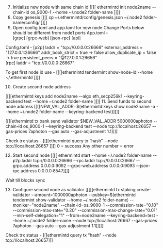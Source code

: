 
7. Initialize new node with same chain id
[[[[	ethermintd init node2name --chain-id os_9000-1 --home ~/.node2 folder-name
]]]]		
8. Copy genesis
[[[[	cp ~/.ethermintd/config/genesis.json ~/.node2 folder-name/config/
]]]]
9. Open config.toml and app.toml for new node
	Change Ports below should be different from node1 ports
App.toml -	
[grpc]
[grpc-web]
[json-rpc]
[api]

Config.toml -
[p2p]
laddr = "tcp://0.0.0.0:26666" 
external_address = "127.0.0.1:26666"
addr_book_strict = true → false
allow_duplicate_ip = false →  true
persistent_peers = "<first-node-id>@127.0.0.1:26656"  
[rpc]
laddr = "tcp://0.0.0.0:26667"

To get first node id use -
[[[[ethermintd tendermint show-node-id --home ~/.ethermintd
]]]]

10. Create second node address

[[[[ethermintd keys add node2name --algo eth_secp256k1 --keyring-backend test --home ~/.node2 folder-name
]]]]
11. Send funds to second node address
         [[[[NEW_VAL_ADDR=$(ethermintd keys show node2name -a --home ~/.node2 folder-name 
         --keyring-backend test)]]]]

[[[[ethermintd tx bank send validator $NEW_VAL_ADDR 5000000aphoton --chain-id os_9000-1 --keyring-backend test --node tcp://localhost:26657 --gas-prices 7aphoton --gas auto --gas-adjustment 1.1]]]]

Check trx status -
[[[[ethermintd query tx “hash” --node tcp://localhost:26657
]]]]
0 = success
Any other number = error


12. Start second node
[[[[
ethermintd start --home ~/.node2 folder-name --p2p.laddr tcp://0.0.0.0:26666 --rpc.laddr tcp://0.0.0.0:26667 --grpc.address 0.0.0.0:9092 --grpc-web.address 0.0.0.0:9093 --json-rpc.address 0.0.0.0:8547]]]]

Wait till blocks sync


13. Configure second node as validator
[[[[[ethermintd tx staking create-validator --amount=1000000aphoton --pubkey=$(ethermintd tendermint show-validator --home ~/.node2 folder-name) --moniker="node2name" --chain-id=os_9000-1 --commission-rate="0.10" --commission-max-rate="0.20" --commission-max-change-rate="0.01" --min-self-delegation="1" --from=node2name --keyring-backend=test --home ~/.node2 folder-name --node tcp://localhost:26667 --gas-prices 7aphoton --gas auto --gas-adjustment 1.1]]]]]

Check trx status -
[[[ethermintd query tx “hash” --node tcp://localhost:26657]]]